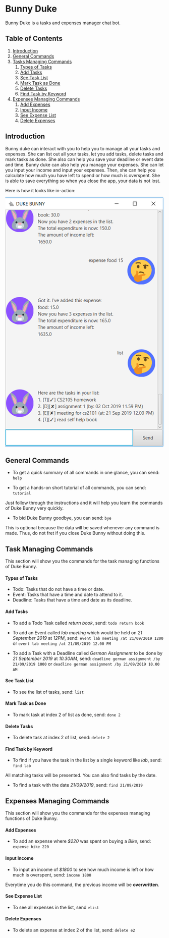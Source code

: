 # Bunny Duke
Bunny Duke is a tasks and expenses manager chat bot.

## Table of Contents

1. [Introduction](#introduction)
1. [General Commands](#general-commands)
1. [Tasks Managing Commands](#tasks-managing-commands)
	1. [Types of Tasks](#types-of-tasks) 
	1. [Add Tasks](#add-tasks) 
	1. [See Task List](#see-task-list)
	1. [Mark Task as Done](#mark-tasks-as-done)
	1. [Delete Tasks](#delete-tasks)
	1. [Find Task by Keyword](#find-task-by-keyword)
1. [Expenses Managing Commands](#expenses-managing-commands)
	1. [Add Expenses](#add-expenses)
	1. [Input Income](#input-income)
	1. [See Expense List](#see-expense-list)
	1. [Delete Expenses](#delete-expenses)
	
## Introduction

Bunny duke can interact with you to help you to manage all your tasks and expenses. 
She can list out all your tasks, let you add tasks, delete tasks and mark tasks as done.
She also can help you save your deadline or event date and time.
Bunny duke can also help you manage your expenses.
She can let you input your income and input your expenses.
Then, she can help you calculate how much you have left to spend or how much is overspent.
She is able to save everything so when you close the app, your data is not lost.

Here is how it looks like in-action:

![Image of Duke Bunny](https://github.com/kangyeelim/duke/blob/master/docs/Ui.png)



## General Commands
- To get a quick summary of all commands in one glance, you can send:
	`help`


- To get a hands-on short tutorial of all commands, you can send:
	`tutorial`

Just follow through the instructions and it will help you learn the commands of Duke Bunny very quickly.


- To bid Duke Bunny goodbye, you can send:
	`bye`

This is optional because the data will be saved whenever any command is made. 
Thus, do not fret if you close Duke Bunny without doing this.

## Task Managing Commands
This section will show you the commands for the task managing functions of Duke Bunny.

#### Types of Tasks
- Todo:
Tasks that do not have a time or date. 
- Event:
Tasks that have a time and date to attend to it.
- Deadline:
Tasks that have a time and date as its deadline.

#### Add Tasks
- To add a Todo Task called *return book*, send:
	`todo return book`
	
	
- To add an Event called *lab meeting* which would be held on *21 September 2019* at *12PM*, send:
	`event lab meeting /at 21/09/2019 1200`
	or
	`event lab meeting /at 21/09/2019 12.00 PM`


- To add a Task with a Deadline called *German Assignment* to be done by *21 September 2019* at *10.30AM*, send:
	`deadline german assignment /by 21/09/2019 1000`
	or
	`deadline german assignment /by 21/09/2019 10.00 AM`

#### See Task List
- To see the list of tasks, send:
	`list`


#### Mark Task as Done
- To mark task at index 2 of list as done, send:
	`done 2`


#### Delete Tasks
- To delete task at index 2 of list, send:
	`delete 2`


#### Find Task by Keyword
- To find if you have the task in the list by a single keyword like *lab*, send:
	`find lab`

All matching tasks will be presented.
You can also find tasks by the date. 

- To find a task with the date *21/09/2019*, send:
	`find 21/09/2019`


## Expenses Managing Commands
This section will show you the commands for the expenses managing functions of Duke Bunny.

#### Add Expenses
- To add an expense where *$220* was spent on buying a *Bike*, send:
	`expense bike 220`


#### Input Income
- To input an income of *$1800* to see how much income is left or how much is overspent, send:
	`income 1800`
	
Everytime you do this command, the previous income will be **overwritten**.


#### See Expense List
- To see all expenses in the list, send
	`elist`


#### Delete Expenses
- To delete an expense at index 2 of the list, send:
	`delete e2`
